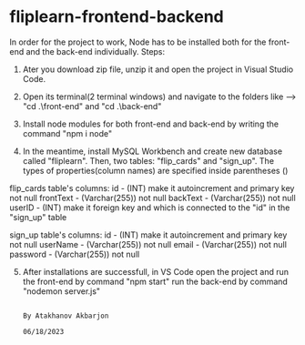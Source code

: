 # fliplearn-frontend-backend
In order for the project to work, Node has to be installed both for the front-end and the back-end individually.
Steps:
1. Ater you download zip file, unzip it and open the project in Visual Studio Code.
2. Open its terminal(2 terminal windows) and navigate to the folders like --> "cd .\front-end\" and "cd .\back-end\"
3. Install node modules for both front-end and back-end by writing the command "npm i node"

4. In the meantime, install MySQL Workbench and create new database called "fliplearn".
Then, two tables: "flip_cards" and "sign_up". The types of properties(column names) are specified inside parentheses ()

flip_cards table's columns: 
id - (INT) make it autoincrement and primary key not null
frontText - (Varchar(255)) not null
backText - (Varchar(255)) not null
userID - (INT) make it foreign key and which is connected to the "id" in the "sign_up" table

sign_up table's columns:
id - (INT) make it autoincrement and primary key not null
userName - (Varchar(255)) not null
email - (Varchar(255)) not null
password - (Varchar(255)) not null


5. After installations are successfull, in VS Code open the project and 
    run the front-end by command "npm start"
    run the back-end by command "nodemon server.js"
    
                                                                                                                                  By Atakhanov Akbarjon
                                                                                                                                             06/18/2023
